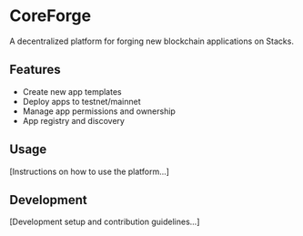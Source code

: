 # CoreForge
A decentralized platform for forging new blockchain applications on Stacks.

## Features
- Create new app templates
- Deploy apps to testnet/mainnet
- Manage app permissions and ownership
- App registry and discovery

## Usage
[Instructions on how to use the platform...]

## Development
[Development setup and contribution guidelines...]
